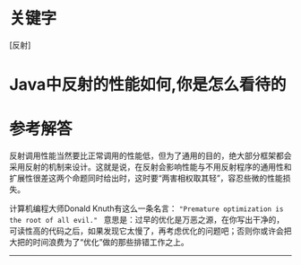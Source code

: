 # 关键字

[反射]

# Java中反射的性能如何,你是怎么看待的

# 参考解答
反射调用性能当然要比正常调用的性能低，但为了通用的目的，绝大部分框架都会采用反射的机制来设计。这就是说，在反射会影响性能与不用反射程序的通用性和扩展性很差这两个命题同时给出时，这时要“两害相权取其轻”，容忍些微的性能损失。

计算机编程大师Donald Knuth有这么一条名言：
`
"Premature optimization is the root of all evil." 
`
意思是：过早的优化是万恶之源，在你写出干净的，可读性高的代码之后，如果发现它太慢了，再考虑优化的问题吧；否则你或许会把大把的时间浪费为了“优化”做的那些排错工作之上。

---

